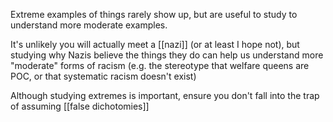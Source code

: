 Extreme examples of things rarely show up, but are useful to study to understand more moderate examples.

It's unlikely you will actually meet a [[nazi]] (or at least I hope not), but studying why Nazis believe the things they do can help us understand more "moderate" forms of racism (e.g. the stereotype that welfare queens are POC, or that systematic racism doesn't exist)

Although studying extremes is important, ensure you don't fall into the trap of assuming [[false dichotomies]]
